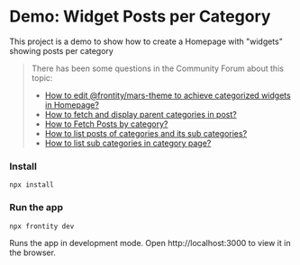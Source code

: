 # Demo: Widget Posts per Category

This project is a demo to show how to create a Homepage with "widgets" showing posts per category



> There has been some questions in the Community Forum about this topic: 
> - [How to edit @frontity/mars-theme to achieve categorized widgets in Homepage?](https://community.frontity.org/t/how-to-edit-frontity-mars-theme-to-achieve-categorized-widgets-in-homepage/1709/19?u=juanma)
> - [How to fetch and display parent categories in post?](https://community.frontity.org/t/how-to-fetch-and-display-parent-categories-in-post/1202)
> - [How to Fetch Posts by category?](https://community.frontity.org/t/how-to-fetch-posts-by-category/1777)
> - [How to list posts of categories and its sub categories?](https://community.frontity.org/t/how-to-list-posts-of-categories-and-its-sub-categories/572)
> - [How to list sub categories in category page?](https://community.frontity.org/t/how-to-list-sub-categories-in-category-page/2621/4)


### Install

```
npx install
```

### Run the app

```
npx frontity dev
```

Runs the app in development mode. Open http://localhost:3000 to view it in the browser.
